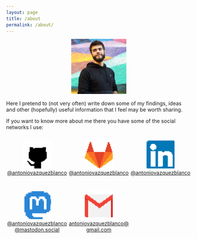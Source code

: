```yaml
---
layout: page
title: /about
permalink: /about/
---
```


<p align="center"><img width=150 src="/assets/about/someone.jpg"></p>

Here I pretend to (not very often) write down some of my findings, ideas and other (hopefully) useful information that I feel may be worth sharing.

If you want to know more about me there you have some of the social networks I use:

<style>
  .flex-container {
    display: flex;
    flex-wrap: wrap;
  }
  .flex-container > div {
    flex: 0 0 auto;
    width: 33.33333%;
    text-align: center;
    padding-top: 1em;
    margin-bottom: 2em;
    word-wrap: break-word;
  }
  .flex-container > div > a {
    display: block;
  }
  .flex-container > div > a > img {
    width: 45%;
  }

</style>

<div class="flex-container">
  <div>
    <a href="https://github.com/antoniovazquezblanco/">
      <img src="/assets/about/github.png" /><br />
      <span>@antoniovazquezblanco</span>
    </a>
  </div>
  <div>
    <a href="https://gitlab.com/antoniovazquezblanco/">
      <img src="/assets/about/gitlab.png" /><br />
      <span>@antoniovazquezblanco</span>
    </a>
  </div>
  <div>
    <a href="https://linkedin.com/in/antoniovazquezblanco/">
      <img src="/assets/about/linkedin.png" /><br />
      <span>@antoniovazquezblanco</span>
    </a>
  </div>
  <div>
    <a href="https://mastodon.social/@antoniovazquezblanco">
      <img src="/assets/about/mastodon.png" /><br />
      <span>@antoniovazquezblanco@mastodon.social</span>
    </a>
  </div>
  <div>
    <a href="mailto:antoniovazquezblanco@gmail.com">
      <img src="/assets/about/mail.png" /><br />
      <span>antoniovazquezblanco@gmail.com</span>
    </a>
  </div>
</div>

